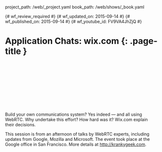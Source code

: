 project_path: /web/_project.yaml
book_path: /web/shows/_book.yaml

{# wf_review_required #}
{# wf_updated_on: 2015-09-14 #}
{# wf_published_on: 2015-09-14 #}
{# wf_youtube_id: FV9VA4JhZjQ #}

# Application Chats: wix.com {: .page-title }


<div class="video-wrapper">
  <iframe class="devsite-embedded-youtube-video" data-video-id="FV9VA4JhZjQ"
          data-autohide="1" data-showinfo="0" frameborder="0" allowfullscreen>
  </iframe>
</div>

Build your own communications system? Yes indeed — and all using WebRTC. Why undertake this effort? How hard was it? Wix.com explain their decisions.

This session is from an afternoon of talks by WebRTC experts, including updates from Google, Mozilla and Microsoft. The event took place at the Google office in San Francisco. More details at http://krankygeek.com.
